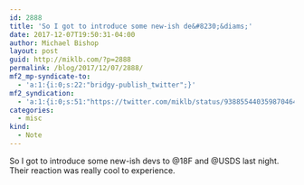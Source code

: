 ```yaml
---
id: 2888
title: 'So I got to introduce some new-ish de&#8230;&diams;'
date: 2017-12-07T19:50:31-04:00
author: Michael Bishop
layout: post
guid: http://miklb.com/?p=2888
permalink: /blog/2017/12/07/2888/
mf2_mp-syndicate-to:
  - 'a:1:{i:0;s:22:"bridgy-publish_twitter";}'
mf2_syndication:
  - 'a:1:{i:0;s:51:"https://twitter.com/miklb/status/938855440359870464";}'
categories:
  - misc
kind:
  - Note
---
```

So I got to introduce some new-ish devs to @18F and @USDS last night. Their reaction was really cool to experience.